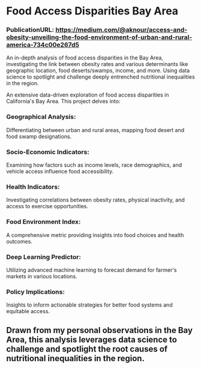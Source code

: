 # Food Access Disparities Bay Area
### PublicationURL: https://medium.com/@aknour/access-and-obesity-unveiling-the-food-environment-of-urban-and-rural-america-734c00e267d5
An in-depth analysis of food access disparities in the Bay Area, investigating the link between obesity rates and various determinants like geographic location, food deserts/swamps, income, and more. Using data science to spotlight and challenge deeply entrenched nutritional inequalities in the region.

An extensive data-driven exploration of food access disparities in California's Bay Area. This project delves into:

###  Geographical Analysis:
Differentiating between urban and rural areas, mapping food desert and food swamp designations.
###  Socio-Economic Indicators:
Examining how factors such as income levels, race demographics, and vehicle access influence food accessibility.
###  Health Indicators:
Investigating correlations between obesity rates, physical inactivity, and access to exercise opportunities.
###  Food Environment Index:
A comprehensive metric providing insights into food choices and health outcomes.
###  Deep Learning Predictor:
Utilizing advanced machine learning to forecast demand for farmer's markets in various locations.
###  Policy Implications:
Insights to inform actionable strategies for better food systems and equitable access.

## Drawn from my personal observations in the Bay Area, this analysis leverages data science to challenge and spotlight the root causes of nutritional inequalities in the region.

